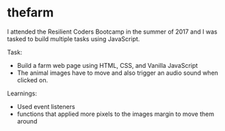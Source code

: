 # thefarm

I attended the Resilient Coders Bootcamp in the summer of 2017 and I was tasked to build multiple tasks using JavaScript. 

Task:
- Build a farm web page using HTML, CSS, and Vanilla JavaScript
- The animal images have to move and also trigger an audio sound when clicked on. 

Learnings: 
- Used event listeners 
- functions that applied more pixels to the images margin to move them around

